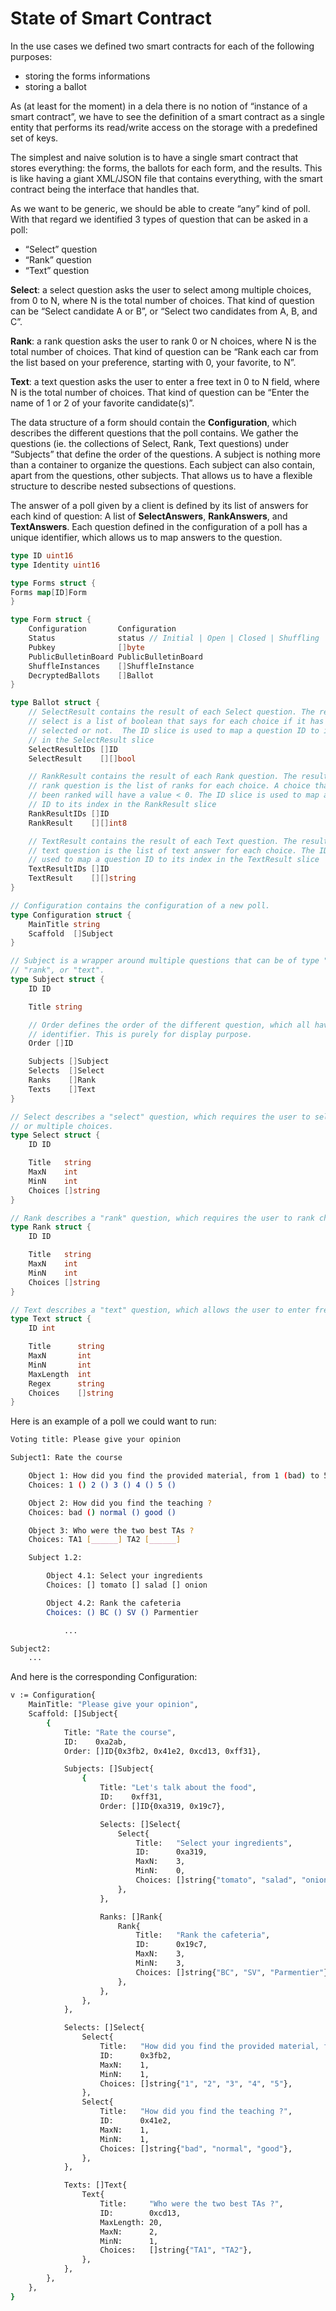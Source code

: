 # State of Smart Contract

In the use cases we defined two smart contracts for each of the following purposes:

- storing the forms informations
- storing a ballot

As (at least for the moment) in a dela there is no notion of “instance of a smart contract”, we have
to see the definition of a smart contract as a single entity that performs its read/write access on
the storage with a predefined set of keys.

The simplest and naive solution is to have a single smart contract that stores everything: the
forms, the ballots for each form, and the results. This is like having a giant XML/JSON file
that contains everything, with the smart contract being the interface that handles that.

As we want to be generic, we should be able to create “any” kind of poll. With that regard we
identified 3 types of question that can be asked in a poll:

- “Select” question
- “Rank” question
- “Text” question

**Select**: a select question asks the user to select among multiple choices, from 0 to N, where N
is the total number of choices. That kind of question can be “Select candidate A or B”, or “Select
two candidates from A, B, and C”.

**Rank**: a rank question asks the user to rank 0 or N choices, where N is the total number of
choices. That kind of question can be “Rank each car from the list based on your preference,
starting with 0, your favorite, to N”.

**Text**: a text question asks the user to enter a free text in 0 to N field, where N is the total
number of choices. That kind of question can be “Enter the name of 1 or 2 of your favorite
candidate(s)”.

The data structure of a form should contain the **Configuration**, which describes the
different questions that the poll contains. We gather the questions (ie. the collections of Select,
Rank, Text questions) under “Subjects” that define the order of the questions. A subject is nothing
more than a container to organize the questions. Each subject can also contain, apart from the
questions, other subjects. That allows us to have a flexible structure to describe nested
subsections of questions.

The answer of a poll given by a client is defined by its list of answers for each kind of question:
A list of **SelectAnswers**, **RankAnswers**, and
**TextAnswers**. Each question defined in the configuration of a poll has a unique identifier, which
allows us to map answers to the question.

```go
type ID uint16
type Identity uint16

type Forms struct {
Forms map[ID]Form
}

type Form struct {
    Configuration       Configuration
    Status              status // Initial | Open | Closed | Shuffling | Decrypting | ..
    Pubkey              []byte
    PublicBulletinBoard PublicBulletinBoard
    ShuffleInstances    []ShuffleInstance
    DecryptedBallots    []Ballot
}

type Ballot struct {
    // SelectResult contains the result of each Select question. The result of a
    // select is a list of boolean that says for each choice if it has been
    // selected or not.  The ID slice is used to map a question ID to its index
    // in the SelectResult slice
    SelectResultIDs []ID
    SelectResult    [][]bool

    // RankResult contains the result of each Rank question. The result of a
    // rank question is the list of ranks for each choice. A choice that hasn't
    // been ranked will have a value < 0. The ID slice is used to map a question
    // ID to its index in the RankResult slice
    RankResultIDs []ID
    RankResult    [][]int8

    // TextResult contains the result of each Text question. The result of a
    // text question is the list of text answer for each choice. The ID slice is
    // used to map a question ID to its index in the TextResult slice
    TextResultIDs []ID
    TextResult    [][]string
}

// Configuration contains the configuration of a new poll.
type Configuration struct {
    MainTitle string
    Scaffold  []Subject
}

// Subject is a wrapper around multiple questions that can be of type "select",
// "rank", or "text".
type Subject struct {
    ID ID

    Title string

    // Order defines the order of the different question, which all have a uniq
    // identifier. This is purely for display purpose.
    Order []ID

    Subjects []Subject
    Selects  []Select
    Ranks    []Rank
    Texts    []Text
}

// Select describes a "select" question, which requires the user to select one
// or multiple choices.
type Select struct {
    ID ID

    Title   string
    MaxN    int
    MinN    int
    Choices []string
}

// Rank describes a "rank" question, which requires the user to rank choices.
type Rank struct {
    ID ID

    Title   string
    MaxN    int
    MinN    int
    Choices []string
}

// Text describes a "text" question, which allows the user to enter free text.
type Text struct {
    ID int

    Title      string
    MaxN       int
    MinN       int
    MaxLength  int
    Regex      string
    Choices    []string
}
```

Here is an example of a poll we could want to run:

```bash
Voting title: Please give your opinion

Subject1: Rate the course

	Object 1: How did you find the provided material, from 1 (bad) to 5 (excellent) ?
	Choices: 1 () 2 () 3 () 4 () 5 ()

	Object 2: How did you find the teaching ?
	Choices: bad () normal () good ()

	Object 3: Who were the two best TAs ?
	Choices: TA1 [______] TA2 [______]

 	Subject 1.2:

		Object 4.1: Select your ingredients
		Choices: [] tomato [] salad [] onion

		Object 4.2: Rank the cafeteria
		Choices: () BC () SV () Parmentier

			...

Subject2:
	...
```

And here is the corresponding Configuration:

```bash
v := Configuration{
	MainTitle: "Please give your opinion",
	Scaffold: []Subject{
		{
			Title: "Rate the course",
			ID:    0xa2ab,
			Order: []ID{0x3fb2, 0x41e2, 0xcd13, 0xff31},

			Subjects: []Subject{
				{
					Title: "Let's talk about the food",
					ID:    0xff31,
					Order: []ID{0xa319, 0x19c7},

					Selects: []Select{
						Select{
							Title:   "Select your ingredients",
							ID:      0xa319,
							MaxN:    3,
							MinN:    0,
							Choices: []string{"tomato", "salad", "onion"},
						},
					},

					Ranks: []Rank{
						Rank{
							Title:   "Rank the cafeteria",
							ID:      0x19c7,
							MaxN:    3,
							MinN:    3,
							Choices: []string{"BC", "SV", "Parmentier"},
						},
					},
				},
			},

			Selects: []Select{
				Select{
					Title:   "How did you find the provided material, from 1 (bad) to 5 (excellent) ?",
					ID:      0x3fb2,
					MaxN:    1,
					MinN:    1,
					Choices: []string{"1", "2", "3", "4", "5"},
				},
				Select{
					Title:   "How did you find the teaching ?",
					ID:      0x41e2,
					MaxN:    1,
					MinN:    1,
					Choices: []string{"bad", "normal", "good"},
				},
			},

			Texts: []Text{
				Text{
					Title:     "Who were the two best TAs ?",
					ID:        0xcd13,
					MaxLength: 20,
					MaxN:      2,
					MinN:      1,
					Choices:   []string{"TA1", "TA2"},
				},
			},
		},
	},
}
```
